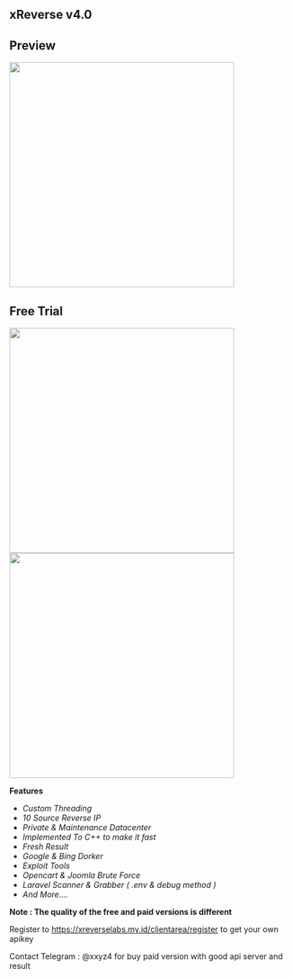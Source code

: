 ## xReverse v4.0

## Preview
  <image src="https://xreverselabs.my.id/assets/img/view.png" height="400">
  <br>

## Free Trial
  <image src="https://raw.githubusercontent.com/yon3zu/xReverse/main/img/prev1.png" height="400">
  <br>

  <image src="https://raw.githubusercontent.com/yon3zu/xReverse/main/img/prev2.png" height="400">
  <br>
    
  **Features**
  
  - _Custom Threading_
  - _10 Source Reverse IP_
  - _Private & Maintenance Datacenter_
  - _Implemented To C++ to make it fast_
  - _Fresh Result_
  - _Google & Bing Dorker_
  - _Exploit Tools_
  - _Opencart & Joomla Brute Force_
  - _Laravel Scanner & Grabber ( .env & debug method )_
  - _And More...._

   **Note : The quality of the free and paid versions is different**

   Register to https://xreverselabs.my.id/clientarea/register to get your own apikey
 
Contact Telegram : @xxyz4 for buy paid version with good api server and result
